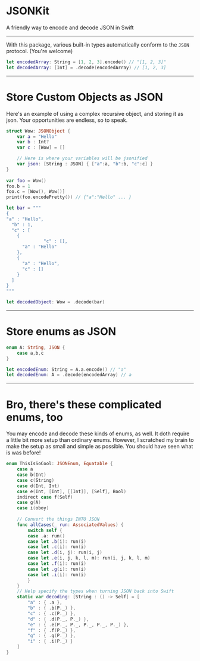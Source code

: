 # JSONKit
A friendly way to encode and decode JSON in Swift

---

With this package, various built-in types automatically conform to the `JSON` protocol. (You're welcome)

```swift
let encodedArray: String = [1, 2, 3].encode() // "[1, 2, 3]"
let decodedArray: [Int] = .decode(encodedArray) // [1, 2, 3]
```

---

# Store Custom Objects as JSON
Here's an example of using a complex recursive object, and storing it as json. Your opportunities are endless, so to speak.
```swift
struct Wow: JSONObject {
    var a = "Hello"
    var b : Int?
    var c : [Wow] = []

    // Here is where your variables will be jsonified
    var json: [String : JSON] { ["a":a, "b":b, "c":c] }
}
        
var foo = Wow()
foo.b = 1
foo.c = [Wow(), Wow()]
print(foo.encodePretty()) // {"a":"Hello" ... }

let bar = """
{
"a" : "Hello",
  "b" : 1,
  "c" : [
    {
              "c" : [],
      "a" : "Hello"
    },
    {
      "a" : "Hello",
      "c" : []
    }
  ]
}
"""

let decodedObject: Wow = .decode(bar)
```

---

# Store enums as JSON

```swift
enum A: String, JSON {
    case a,b,c
}

let encodedEnum: String = A.a.encode() // "a"
let decodedEnum: A = .decode(encodedArray) // a
```

---
# Bro, there's these complicated enums, too

You may encode and decode these kinds of enums, as well. It doth require a little bit more setup than ordinary enums. However, I scratched my brain to make the setup as small and simple as possible. You should have seen what is was before!

```swift
enum ThisIsSoCool: JSONEnum, Equatable {
    case a
    case b(Int)
    case c(String)
    case d(Int, Int)
    case e(Int, [Int], [[Int]], [Self], Bool)
    indirect case f(Self)
    case g(A)
    case i(oboy)
    
    // Convert the things INTO JSON
    func allCases(_ run: AssociatedValues) {
        switch self {
        case .a: run()
        case let .b(i): run(i)
        case let .c(i): run(i)
        case let .d(i, j): run(i, j)
        case let .e(i, j, k, l, m): run(i, j, k, l, m)
        case let .f(i): run(i)
        case let .g(i): run(i)
        case let .i(i): run(i)
        }
    }
    // Help specify the types when turning JSON back into Swift
    static var decoding: [String : () -> Self] = [
        "a" : { .a },
        "b" : { .b(P._) },
        "c" : { .c(P._) },
        "d" : { .d(P._, P._) },
        "e" : { .e(P._, P._, P._, P._, P._) },
        "f" : { .f(P._) },
        "g" : { .g(P._) },
        "i" : { .i(P._) }
    ]
}
```


